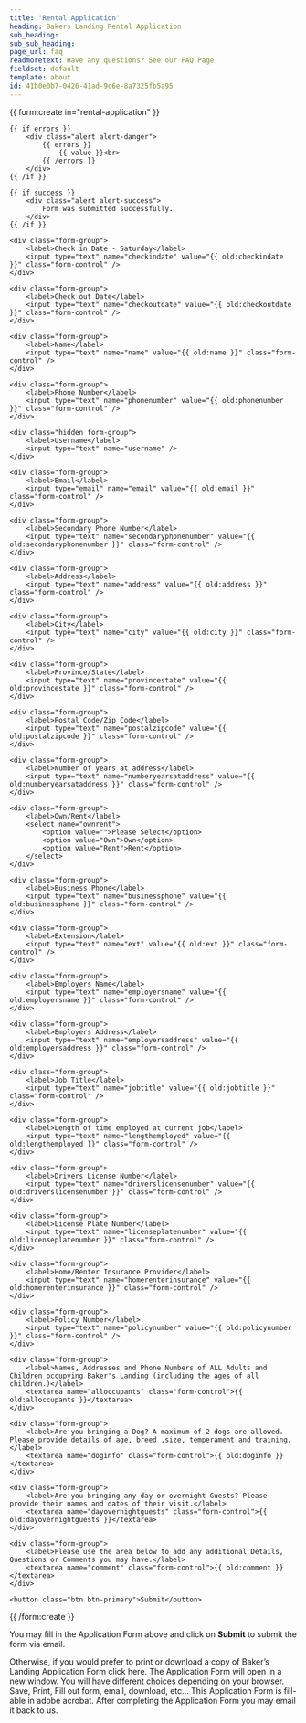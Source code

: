 ```yaml
---
title: 'Rental Application'
heading: Bakers Landing Rental Application
sub_heading:
sub_sub_heading:
page_url: faq
readmoretext: Have any questions? See our FAQ Page
fieldset: default
template: about
id: 41b0e0b7-0426-41ad-9c6e-8a7325fb5a95
---
```

<article class="content">
{{ form:create in="rental-application" }}

    {{ if errors }}
        <div class="alert alert-danger">
            {{ errors }}
                {{ value }}<br>
            {{ /errors }}
        </div>
    {{ /if }}

    {{ if success }}
        <div class="alert alert-success">
            Form was submitted successfully.
        </div>
    {{ /if }}

    <div class="form-group">
        <label>Check in Date - Saturday</label>
        <input type="text" name="checkindate" value="{{ old:checkindate }}" class="form-control" />
    </div>

    <div class="form-group">
        <label>Check out Date</label>
        <input type="text" name="checkoutdate" value="{{ old:checkoutdate }}" class="form-control" />
    </div>

    <div class="form-group">
        <label>Name</label>
        <input type="text" name="name" value="{{ old:name }}" class="form-control" />
    </div>

    <div class="form-group">
        <label>Phone Number</label>
        <input type="text" name="phonenumber" value="{{ old:phonenumber }}" class="form-control" />
    </div>

    <div class="hidden form-group">
        <label>Username</label>
        <input type="text" name="username" />
    </div>

    <div class="form-group">
        <label>Email</label>
        <input type="email" name="email" value="{{ old:email }}" class="form-control" />
    </div>

    <div class="form-group">
        <label>Secondary Phone Number</label>
        <input type="text" name="secondaryphonenumber" value="{{ old:secondaryphonenumber }}" class="form-control" />
    </div>

    <div class="form-group">
        <label>Address</label>
        <input type="text" name="address" value="{{ old:address }}" class="form-control" />
    </div>

    <div class="form-group">
        <label>City</label>
        <input type="text" name="city" value="{{ old:city }}" class="form-control" />
    </div>

    <div class="form-group">
        <label>Province/State</label>
        <input type="text" name="provincestate" value="{{ old:provincestate }}" class="form-control" />
    </div>

    <div class="form-group">
        <label>Postal Code/Zip Code</label>
        <input type="text" name="postalzipcode" value="{{ old:postalzipcode }}" class="form-control" />
    </div>

    <div class="form-group">
        <label>Number of years at address</label>
        <input type="text" name="numberyearsataddress" value="{{ old:numberyearsataddress }}" class="form-control" />
    </div>

    <div class="form-group">
        <label>Own/Rent</label>
        <select name="ownrent">
            <option value="">Please Select</option>
            <option value="Own">Own</option>
            <option value="Rent">Rent</option>
        </select>
    </div>

    <div class="form-group">
        <label>Business Phone</label>
        <input type="text" name="businessphone" value="{{ old:businessphone }}" class="form-control" />
    </div>

    <div class="form-group">
        <label>Extension</label>
        <input type="text" name="ext" value="{{ old:ext }}" class="form-control" />
    </div>

    <div class="form-group">
        <label>Employers Name</label>
        <input type="text" name="employersname" value="{{ old:employersname }}" class="form-control" />
    </div>

    <div class="form-group">
        <label>Employers Address</label>
        <input type="text" name="employersaddress" value="{{ old:employersaddress }}" class="form-control" />
    </div>

    <div class="form-group">
        <label>Job Title</label>
        <input type="text" name="jobtitle" value="{{ old:jobtitle }}" class="form-control" />
    </div>

    <div class="form-group">
        <label>Length of time employed at current job</label>
        <input type="text" name="lengthemployed" value="{{ old:lengthemployed }}" class="form-control" />
    </div>

    <div class="form-group">
        <label>Drivers License Number</label>
        <input type="text" name="driverslicensenumber" value="{{ old:driverslicensenumber }}" class="form-control" />
    </div>

    <div class="form-group">
        <label>License Plate Number</label>
        <input type="text" name="licenseplatenumber" value="{{ old:licenseplatenumber }}" class="form-control" />
    </div>

    <div class="form-group">
        <label>Home/Renter Insurance Provider</label>
        <input type="text" name="homerenterinsurance" value="{{ old:homerenterinsurance }}" class="form-control" />
    </div>

    <div class="form-group">
        <label>Policy Number</label>
        <input type="text" name="policynumber" value="{{ old:policynumber }}" class="form-control" />
    </div>

    <div class="form-group">
        <label>Names, Addresses and Phone Numbers of ALL Adults and Children occupying Baker's Landing (including the ages of all children.)</label>
        <textarea name="alloccupants" class="form-control">{{ old:alloccupants }}</textarea>
    </div>

    <div class="form-group">
        <label>Are you bringing a Dog? A maximum of 2 dogs are allowed. Please provide details of age, breed ,size, temperament and training.</label>
        <textarea name="doginfo" class="form-control">{{ old:doginfo }}</textarea>
    </div>

    <div class="form-group">
        <label>Are you bringing any day or overnight Guests? Please provide their names and dates of their visit.</label>
        <textarea name="dayovernightguests" class="form-control">{{ old:dayovernightguests }}</textarea>
    </div>

    <div class="form-group">
        <label>Please use the area below to add any additional Details, Questions or Comments you may have.</label>
        <textarea name="comment" class="form-control">{{ old:comment }}</textarea>
    </div>

    <button class="btn btn-primary">Submit</button>

{{ /form:create }}
</article>
</article>
</section>
<section class="regular">
<article class="content rounded p-3 bright-blue-bg">
 <p class="white-text">You may fill in the Application Form above and click on <strong>Submit</strong> to submit the form via email.</p>

 <p class="white-text">Otherwise, if you would prefer to print or download a copy of Baker’s Landing Application Form click here. The Application Form will open in a new window. You will have different choices depending on your browser. Save, Print, Fill out form, email, download, etc… This Application Form is fill-able in adobe acrobat. After completing the Application Form you may email it back to us.</p>
</article>
</section>
